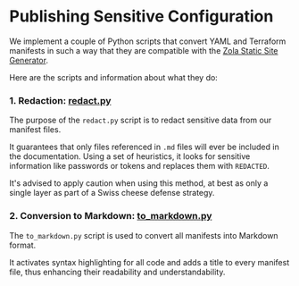 # Publishing Sensitive Configuration

We implement a couple of Python scripts that convert YAML and Terraform manifests in such a way that they are compatible with the [Zola Static Site Generator](https://www.getzola.org/). 

Here are the scripts and information about what they do:

### 1. Redaction: [redact.py](redact.py)
The purpose of the `redact.py` script is to redact sensitive data from our manifest files. 

It guarantees that only files referenced in `.md` files will ever be included in the documentation. 
Using a set of heuristics, it looks for sensitive information like passwords or tokens and replaces them with `REDACTED`. 

It's advised to apply caution when using this method, at best as only a single layer as part of a Swiss cheese defense strategy.

### 2. Conversion to Markdown: [to_markdown.py](to_markdown.py)

The `to_markdown.py` script is used to convert all manifests into Markdown format. 

It activates syntax highlighting for all code and adds a title to every manifest file, thus enhancing their readability and understandability.
